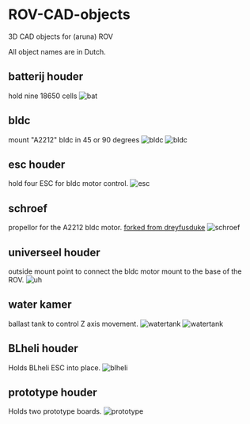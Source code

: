 # ROV-CAD-objects
3D CAD objects for (aruna) ROV

All object names are in Dutch.

## batterij houder
hold nine 18650 cells
![bat](./batterij_houder/blueprint.svg)

## bldc
mount "A2212" bldc in 45 or 90 degrees
![bldc](./bldc/bldc_blueprint.svg)
![bldc](./bldc/bldc_blueprint_side.svg)

## esc houder
hold four ESC for bldc motor control.
![esc](./esc_houder/esc_blueprint.svg)

## schroef
propellor for the A2212 bldc motor. [forked from dreyfusduke](https://www.thingiverse.com/thing:986079)
![schroef](./schroef/schroef_blueprint.svg)

## universeel houder
outside mount point to connect the bldc motor mount to the base of the ROV.
![uh](./universeel_houder/blueprint.svg)

## water kamer
ballast tank to control Z axis movement.
![watertank](./water_kamer/waterkamer_blueprint.svg)
![watertank](./water_kamer/waterkamer_dop_blueprint.svg)

## BLheli houder
Holds BLheli ESC into place.
![blheli](./blheli_houder/blheli_houder_blueprint.svg)

## prototype houder
Holds two prototype boards.
![prototype](./prototype_houder/prototype_houder_blueprint.svg)

